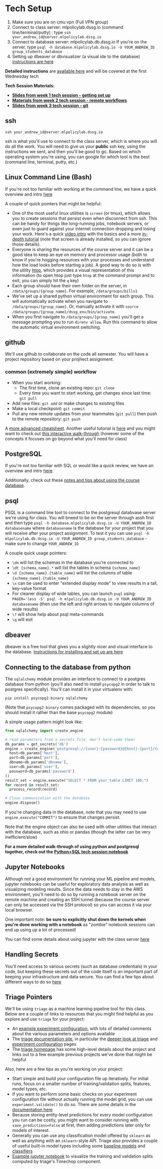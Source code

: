 # Tech Setup

1. Make sure you are on cmu vpn (Full VPN group)
2. Connect to class server: mlpolicylab.dssg.io (command line/terminal/putty) : type `ssh your_andrew_id@server.mlpolicylab.dssg.io`
3. Connect to database server: mlpolicylab.db.dssg.io If you're on the server, type `psql -h database.mlpolicylab.dssg.io -U YOUR_ANDREW_ID group_students_database`
4. Setting up dbeaver or dbvisualizer (a visual ide to the database) [instructions are here](https://github.com/dssg/mlforpublicpolicylab/raw/master/techhelp/dbeaver_instructions.pdf)

**Detailed instructions** are [available here](infrastructure_quickstart.md) and will be covered at the first Wednesday tech 

**Tech Session Materials:**
- **[Slides from week 1 tech session - getting set up](https://docs.google.com/presentation/d/1000fsCMmJ6duWJDdGrOwQpuoR1DQnfIfg3aodAzbVtE/edit#slide=id.g27781b3f361_0_13)**
- **[Materials from week 2 tech session - remote workflows](https://github.com/dssg/mlforpublicpolicylab/blob/master/techhelp/remote-workflow/remote-workflow.md)**
- **[Slides from week 3 tech session - git](https://docs.google.com/presentation/d/1xhVaWl_paTed4F7A11Y3nwXZclpaAvSxA01iXwMuESM/edit#slide=id.p)**

## ssh
`ssh your_andrew_id@server.mlpolicylab.dssg.io`

ssh is what you'll use to connect to the class server, which is where you will do all the work. You will need to give us your **public** ssh key, using the instructions we sent, and then you'll be good to go. Based on which operating system you're using, you can google for which tool is the best (command line, terminal, putty, etc.)

## Linux Command Line (Bash)
If you're not too familiar with working at the command line, we have a quick overview and intro [here](https://dssg.github.io/hitchhikers-guide/curriculum/setup/command-line-tools/)

A couple of quick pointers that might be helpful:
- One of the most useful linux utilities is `screen` (or tmux), which allows you to create sessions that persist even when disconnect from ssh. This can be handy for things like long-running jobs, notebook servers, or even just to guard against your internet connection dropping and losing your work. Here's a quick [video intro](https://www.youtube.com/watch?v=3txYaF_IVZQ) with the basics and a more [in-depth tutorial](https://linuxize.com/post/how-to-use-linux-screen/) (note that screen is already installed, so you can ignore those details).
- Everyone is sharing the resources of the course server and it can be a good idea to keep an eye on memory and processor usage (both to know if you're hogging resources with your processes and understand how the load looks before starting a job). A good way to do so is with the utility [htop](https://www.deonsworld.co.za/2012/12/20/understanding-and-using-htop-monitor-system-resources/), which provides a visual representation of this information (to open htop just type `htop` at the command prompt and to exit, you can simply hit the `q` key)
- Each group should have their own folder on the server, in `/data/groups/{group name}`. For example, `/data/groups/bills1`
- We've set up a shared python virtual environment for each group. This will automatically activate when you navigate to `/data/groups/{group_name}`. Or, manually activate it with `source /data/groups/{group_name}/dssg_env/bin/activate`.
- When you first navigate to `/data/groups/{group_name}` you'll get a message prompting you to run `direnv allow`. Run this command to allow the automatic virtual environment switching.

## github
We'll use github to collaborate on the code all semester. You will have a project repository based on your projhect assignment.

### common (extremely simple) workflow

- When you start working:
  - The first time, clone an existing repo: `git clone`
  - Every time you want to start working, get changes since last time: `git pull`
- Add new files: `git add` or make changes to existing files
- Make a local checkpoint: `git commit`
- Pull any new remote updates from your teammates (`git pull`) then push to the remote repository: `git push`

A [more advanced cheatsheet](https://gist.github.com/jedmao/5053440). Another useful tutorial is [here](https://dssg.github.io/hitchhikers-guide/curriculum/setup/git-and-github/basic_git_tutorial/) and you might want to check out [this interactive walk-through](https://learngitbranching.js.org/) (however some of the concepts it focuses on go beyond what you'll need for class)

## PostgreSQL
If you're not too familiar with SQL or would like a quick review, we have an overview and intro [here](https://dssg.github.io/hitchhikers-guide/curriculum/software/basic_sql/).

Additionally, check out these [notes and tips about using the course database](class_db_pointers.md).

## psql
PSQL is a command line tool to connect to the postgresql databvase server we're using for class. You will bneed to be on the server through assh first and then type `psql -h database.mlpolicylab.dssg.io -U YOUR_ANDREW_ID databasename` where `databasename` is the database for your project that you will receive after your project assignment. To test it you can use `psql -h mlpolicylab.db.dssg.io -U YOUR_ANDREW_ID group_students_database` - make sure to change `YOUR_ANDREW_ID`

A couple quick usage pointers:
- `\dn` will list the schemas in the database you're connected to
- `\dt {schema_name}.*` will list the tables in schema `{schema_name}`
- `\d {schema_name}.{table_name}` will list the columns of table `{schema_name}.{table_name}`
- `\x` can be used to enter "extended display mode" to view results in a tall, key-value format
- For cleaner display of wide tables, you can launch `psql` using: `PAGER='less -S' psql -h mlpolicylab.db.dssg.io -U YOUR_ANDREW_ID databasename` (then use the left and right arrows to navigate columns of wide results)
- `\?` will show help about psql meta-commands
- `\q` will exit

## dbeaver
dbeaver is a free tool that gives you a slightly nicer and visual interface to the database. [Instructions for installing and set up are here](https://github.com/dssg/mlforpublicpolicylab/raw/master/techhelp/dbeaver_instructions.pdf)

## Connecting to the database from python
The `sqlalchemy` module provides an interface to connect to a postgres database from python (you'll also need to install `psycopg2` in order to talk to postgres specifically). You'll can install it in your virtualenv with:
```
pip install psycopg2-binary sqlalchemy
```
(Note that `psycopg2-binary` comes packaged with its dependencies, so you should install it rather than the base `psycopg2` module)

A simple usage pattern might look like:
```python
from sqlalchemy import create_engine

# read parameters from a secrets file, don't hard-code them!
db_params = get_secrets('db')
engine = create_engine('postgresql://{user}:{password}@{host}:{port}/{dbname}'.format(
  host=db_params['host'],
  port=db_params['port'],
  dbname=db_params['dbname'],
  user=db_params['user'],
  password=db_params['password']    
))
result_set = engine.execute("SELECT * FROM your_table LIMIT 100;")
for record in result_set:
  process_record(record)

# Close communication with the database
engine.dispose()
```

If you're changing data in the database, note that you may need to use `engine.execute("COMMIT")` to ensure that changes persist.

Note that the engine object can also be used with other utilities that interact with the database, such as ohio or pandas (though the latter can be very inefficient/slow)

**For a more detailed walk-through of using python and postgresql together, check out the [Python+SQL tech session notebook](python_sql_tech_session.ipynb)**

## Jupyter Notebooks
Although not a good environment for running your ML pipeline and models, jupyter notebooks can be useful for exploratory data analysis as well as visualizing modeling results. Since the data needs to stay in the AWS environment, you'll need to do so by running a notebook server on the remote machine and creating an SSH tunnel (because the course server can only be accessed via the SSH protocol) so you can access it via your local browser.

One important note: **be sure to explicitly shut down the kernels when you're done working with a notebook** as "zombie" notebook sessions can end up using up a lot of processed!

You can find some details about using jupyter with the class server [here](jupyter_setup.md)

## Handling Secrets
You'll need access to various secrets (such as database credentials) in your code, but keeping these secrets out of the code itself is an important part of keeping your infrastructure and data secure. You can find a few tips about different ways to do so [here](handling_secrets.md)

## Triage Pointers
We'll be using `triage` as a machine learning pipeline tool for this class. Below are a couple of links to resources that you might find helpful as you explore and use `triage` for your project:
- An [example experiment configuration](https://github.com/dssg/triage/blob/master/example/config/experiment.yaml), with lots of detailed comments about the various parameters and options available
- The [triage documentation site](https://dssg.github.io/triage/), in particular the [deeper look at triage](https://dssg.github.io/triage/dirtyduck/triage_intro/) and [experiment configuration](https://dssg.github.io/triage/experiments/experiment-config/) pages
- The [triage homepage](http://www.datasciencepublicpolicy.org/projects/triage/) has some high-level details about the project and links out to a few example previous projects we've done that might be helpful

Also, here are a few tips as you're working on your project:
- Start simple and build your configuration file up iteratively. For initial runs, focus on a smaller number of training/validation splits, features, model types, etc.
- If you want to perform some basic checks on your experiment configuration file without actually running the model grid, you can use `experiment.validate()` to do so. There are some details in the [documentation here](https://dssg.github.io/triage/experiments/running/#validating-an-experiment)
- Because storing entity-level predictions for every model configuration you run can be costly, you might want to consider running with `save_predictions=False` at first, then adding predictions later only for models of interest.
- Generally you can use any classification model offered by `sklearn` as well as anything with an `sklearn`-style API. Triage also provides a couple of useful built-in model types including some [baseline models](https://github.com/dssg/triage/tree/master/src/triage/component/catwalk/baselines) and [classifiers](https://github.com/dssg/triage/tree/master/src/triage/component/catwalk/estimators)
- [Example jupyter notebook](visualize_timechops_example.ipynb) to visualize the training and validation splits computed by triage's Timechop component.

